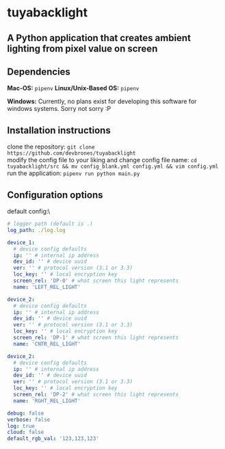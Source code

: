 # tuyabacklight
## A Python application that creates ambient lighting from pixel value on screen

## Dependencies
**Mac-OS:**
```pipenv```
**Linux/Unix-Based OS:**
```pipenv```

**Windows:**
Currently, no plans exist for developing this software for windows systems. Sorry not sorry :P
## Installation instructions

clone the repository: ```git clone https://github.com/devbrones/tuyabacklight```\
modify the config file to your liking and change config file name: ```cd tuyabacklight/src && mv config_blank.yml config.yml && vim config.yml```\
run the application: ```pipenv run python main.py```

## Configuration options
default config:\
```yml
# logger path (default is .)
log_path: ./log.log

device_1:
  # device config defaults
  ip: '' # internal ip address
  dev_id: '' # device uuid
  ver: '' # protocol version (3.1 or 3.3)
  loc_key: '' # local encryption key
  screen_rel: 'DP-0' # what screen this light represents
  name: 'LEFT_REL_LIGHT'

device_2:
  # device config defaults
  ip: '' # internal ip address
  dev_id: '' # device uuid
  ver: '' # protocol version (3.1 or 3.3)
  loc_key: '' # local encryption key
  screen_rel: 'DP-1' # what screen this light represents
  name: 'CNTR_REL_LIGHT'

device_2:
  # device config defaults
  ip: '' # internal ip address
  dev_id: '' # device uuid
  ver: '' # protocol version (3.1 or 3.3)
  loc_key: '' # local encryption key
  screen_rel: 'DP-2' # what screen this light represents
  name: 'RGHT_REL_LIGHT'

debug: false
verbose: false
log: true
cloud: false
default_rgb_val: '123,123,123'
```
